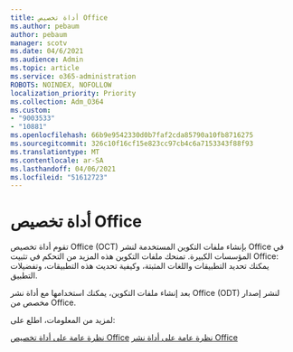 ```yaml
---
title: أداة تخصيص Office
ms.author: pebaum
author: pebaum
manager: scotv
ms.date: 04/6/2021
ms.audience: Admin
ms.topic: article
ms.service: o365-administration
ROBOTS: NOINDEX, NOFOLLOW
localization_priority: Priority
ms.collection: Adm_O364
ms.custom:
- "9003533"
- "10881"
ms.openlocfilehash: 66b9e9542330d0b7faf2cda85790a10fb8716275
ms.sourcegitcommit: 326c10f16cf15e823cc97cb4c6a7153343f88f93
ms.translationtype: MT
ms.contentlocale: ar-SA
ms.lasthandoff: 04/06/2021
ms.locfileid: "51612723"
---
```

# <a name="office-customization-tool"></a>أداة تخصيص Office

تقوم أداة تخصيص Office (OCT) بإنشاء ملفات التكوين المستخدمة لنشر Office في المؤسسات الكبيرة. تمنحك ملفات التكوين هذه المزيد من التحكم في تثبيت Office: يمكنك تحديد التطبيقات واللغات المثبتة، وكيفية تحديث هذه التطبيقات، وتفضيلات التطبيق. 

بعد إنشاء ملفات التكوين، يمكنك استخدامها مع أداة نشر Office (ODT) لنشر إصدار مخصص من Office. 

لمزيد من المعلومات، اطلع على:

[نظرة عامة على أداة تخصيص Office](https://docs.microsoft.com/deployoffice/overview-of-the-office-customization-tool-for-click-to-run) 
 [نظرة عامة على أداة نشر Office](https://docs.microsoft.com/deployoffice/overview-office-deployment-tool)